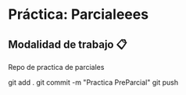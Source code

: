 # Práctica: Parcialeees

## Modalidad de trabajo :clipboard:

Repo de practica de parciales

git add .
git commit -m "Practica PreParcial"
git push
